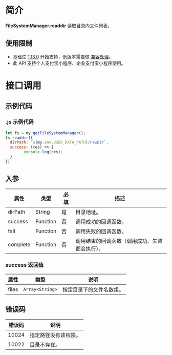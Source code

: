 
# 简介
**FileSystemManager.readdir** 读取目录内文件列表。

## 使用限制

- 基础库 [1.13.0](https://opendocs.alipay.com/mini/framework/lib) 开始支持，低版本需要做 [兼容处理](https://opendocs.alipay.com/mini/framework/compatibility)。
- 此 API 支持个人支付宝小程序、企业支付宝小程序使用。

# 接口调用

## 示例代码

### .js 示例代码
```javascript
let fs = my.getFileSystemManager();
fs.readdir({
  dirPath: `${my.env.USER_DATA_PATH}/newDir`,
  success: (res) => {
		console.log(res);
  }
})
```

## 入参
| **属性** | **类型** | **必填** | **描述** |
| --- | --- | --- | --- |
| dirPath | String | 是 | 目录地址。 |
| success | Function | 否 | 调用成功的回调函数。 |
| fail | Function | 否 | 调用失败的回调函数。 |
| complete | Function | 否 | 调用结束的回调函数（调用成功、失败都会执行）。 |


### success 返回值
| **属性** | **类型** | **说明** |
| --- | --- | --- |
| files | `Array<String>` | 指定目录下的文件名数组。 |


## 错误码
| **错误码** | **说明** |
| --- | --- |
| 10024 | 指定路径没有读权限。 |
| 10022 | 目录不存在。 |

